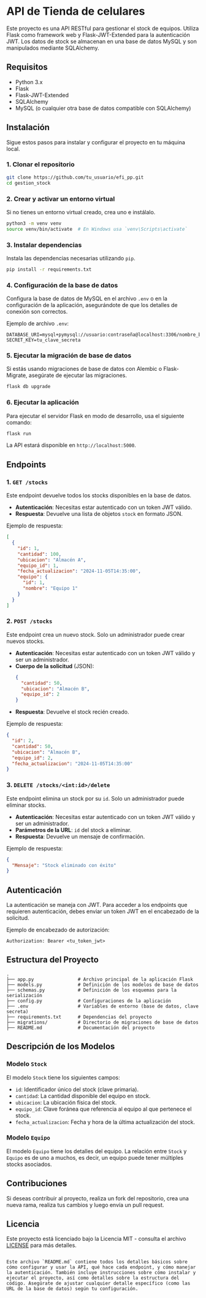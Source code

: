 # API de Tienda de celulares

Este proyecto es una API RESTful para gestionar el stock de equipos. Utiliza Flask como framework web y Flask-JWT-Extended para la autenticación JWT. Los datos de stock se almacenan en una base de datos MySQL y son manipulados mediante SQLAlchemy.

## Requisitos

- Python 3.x
- Flask
- Flask-JWT-Extended
- SQLAlchemy
- MySQL (o cualquier otra base de datos compatible con SQLAlchemy)

## Instalación

Sigue estos pasos para instalar y configurar el proyecto en tu máquina local.

### 1. Clonar el repositorio

```bash
git clone https://github.com/tu_usuario/efi_pp.git
cd gestion_stock
```

### 2. Crear y activar un entorno virtual

Si no tienes un entorno virtual creado, crea uno e instálalo.

```bash
python3 -m venv venv
source venv/bin/activate  # En Windows usa `venv\Scripts\activate`
```

### 3. Instalar dependencias

Instala las dependencias necesarias utilizando `pip`.

```bash
pip install -r requirements.txt
```

### 4. Configuración de la base de datos

Configura la base de datos de MySQL en el archivo `.env` o en la configuración de la aplicación, asegurándote de que los detalles de conexión son correctos.

Ejemplo de archivo `.env`:

```
DATABASE_URI=mysql+pymysql://usuario:contraseña@localhost:3306/nombre_base_de_datos
SECRET_KEY=tu_clave_secreta
```

### 5. Ejecutar la migración de base de datos

Si estás usando migraciones de base de datos con Alembic o Flask-Migrate, asegúrate de ejecutar las migraciones.

```bash
flask db upgrade
```

### 6. Ejecutar la aplicación

Para ejecutar el servidor Flask en modo de desarrollo, usa el siguiente comando:

```bash
flask run
```

La API estará disponible en `http://localhost:5000`.

## Endpoints

### 1. `GET /stocks`

Este endpoint devuelve todos los stocks disponibles en la base de datos.

- **Autenticación**: Necesitas estar autenticado con un token JWT válido.
- **Respuesta**: Devuelve una lista de objetos `stock` en formato JSON.

Ejemplo de respuesta:
```json
[
  {
    "id": 1,
    "cantidad": 100,
    "ubicacion": "Almacén A",
    "equipo_id": 1,
    "fecha_actualizacion": "2024-11-05T14:35:00",
    "equipo": {
      "id": 1,
      "nombre": "Equipo 1"
    }
  }
]
```

### 2. `POST /stocks`

Este endpoint crea un nuevo stock. Solo un administrador puede crear nuevos stocks.

- **Autenticación**: Necesitas estar autenticado con un token JWT válido y ser un administrador.
- **Cuerpo de la solicitud** (JSON):
  ```json
  {
    "cantidad": 50,
    "ubicacion": "Almacén B",
    "equipo_id": 2
  }
  ```
- **Respuesta**: Devuelve el stock recién creado.

Ejemplo de respuesta:
```json
{
  "id": 2,
  "cantidad": 50,
  "ubicacion": "Almacén B",
  "equipo_id": 2,
  "fecha_actualizacion": "2024-11-05T14:35:00"
}
```

### 3. `DELETE /stocks/<int:id>/delete`

Este endpoint elimina un stock por su `id`. Solo un administrador puede eliminar stocks.

- **Autenticación**: Necesitas estar autenticado con un token JWT válido y ser un administrador.
- **Parámetros de la URL**: `id` del stock a eliminar.
- **Respuesta**: Devuelve un mensaje de confirmación.

Ejemplo de respuesta:
```json
{
  "Mensaje": "Stock eliminado con éxito"
}
```

## Autenticación

La autenticación se maneja con JWT. Para acceder a los endpoints que requieren autenticación, debes enviar un token JWT en el encabezado de la solicitud.

Ejemplo de encabezado de autorización:

```
Authorization: Bearer <tu_token_jwt>
```

## Estructura del Proyecto

```plaintext
.
├── app.py                # Archivo principal de la aplicación Flask
├── models.py             # Definición de los modelos de base de datos
├── schemas.py            # Definición de los esquemas para la serialización
├── config.py             # Configuraciones de la aplicación
├── .env                  # Variables de entorno (base de datos, clave secreta)
├── requirements.txt      # Dependencias del proyecto
├── migrations/           # Directorio de migraciones de base de datos
├── README.md             # Documentación del proyecto
```

## Descripción de los Modelos

### Modelo `Stock`

El modelo `Stock` tiene los siguientes campos:

- `id`: Identificador único del stock (clave primaria).
- `cantidad`: La cantidad disponible del equipo en stock.
- `ubicacion`: La ubicación física del stock.
- `equipo_id`: Clave foránea que referencia al equipo al que pertenece el stock.
- `fecha_actualizacion`: Fecha y hora de la última actualización del stock.

### Modelo `Equipo`

El modelo `Equipo` tiene los detalles del equipo. La relación entre `Stock` y `Equipo` es de uno a muchos, es decir, un equipo puede tener múltiples stocks asociados.

## Contribuciones

Si deseas contribuir al proyecto, realiza un fork del repositorio, crea una nueva rama, realiza tus cambios y luego envía un pull request.

## Licencia

Este proyecto está licenciado bajo la Licencia MIT - consulta el archivo [LICENSE](LICENSE) para más detalles.
```

Este archivo `README.md` contiene todos los detalles básicos sobre cómo configurar y usar la API, qué hace cada endpoint, y cómo manejar la autenticación. También incluye instrucciones sobre cómo instalar y ejecutar el proyecto, así como detalles sobre la estructura del código. Asegúrate de ajustar cualquier detalle específico (como las URL de la base de datos) según tu configuración.
